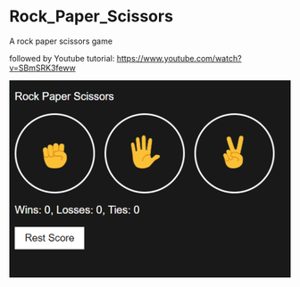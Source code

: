 # Rock_Paper_Scissors
A rock paper scissors game 

followed by Youtube tutorial: https://www.youtube.com/watch?v=SBmSRK3feww

![Alt text](images/preview.png)